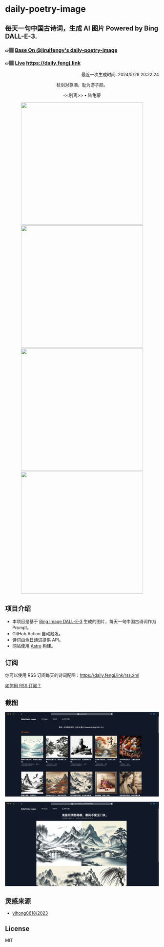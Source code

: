 
# daily-poetry-image

## 每天一句中国古诗词，生成 AI 图片 Powered by Bing DALL-E-3.

### 👉🏽 [Base On @liruifengv's daily-poetry-image](https://github.com/liruifengv/daily-poetry-image)

### 👉🏽 [Live](https://daily.fengj.link) https://daily.fengj.link

<p align="right">
  最近一次生成时间: 2024/5/28 20:22:24
</p>
<p align="center">
杖剑对尊酒，耻为游子颜。
</p>
<p align="center">
<<别离>> • 陆龟蒙
</p>
<p align="center">
<img src="https://tse4.mm.bing.net/th/id/OIG1.l22giIPjprx.30DH8muS" height="400" width="400" />
<img src="https://tse4.mm.bing.net/th/id/OIG1.jlldt1QmaswT6OtZvMJi" height="400" width="400" />
<img src="https://tse1.mm.bing.net/th/id/OIG1.98k7jh2fg_tvyLplP2ZT" height="400" width="400" />
<img src="https://tse3.mm.bing.net/th/id/OIG1.djt76IzPcKmKaZjiHDhn" height="400" width="400" />
</p>

## 项目介绍

-   本项目是基于 [Bing Image DALL-E-3](https://www.bing.com/images/create) 生成的图片，每天一句中国古诗词作为 Prompt。
-   GitHub Action 自动触发。
-   诗词由[今日诗词](https://www.jinrishici.com/)提供 API。
-   网站使用 [Astro](https://astro.build) 构建。

## 订阅

你可以使用 RSS 订阅每天的诗词配图：https://daily.fengj.link/rss.xml

[如何用 RSS 订阅？](https://zhuanlan.zhihu.com/p/55026716)

## 截图

![图片列表](./screenshots/Snipaste_2023-12-28_21-00-26.png)

![图片详情](./screenshots/Snipaste_2023-12-28_21-00-53.png)

## 灵感来源

-   [yihong0618/2023](https://github.com/yihong0618/2023)

## License

MIT
